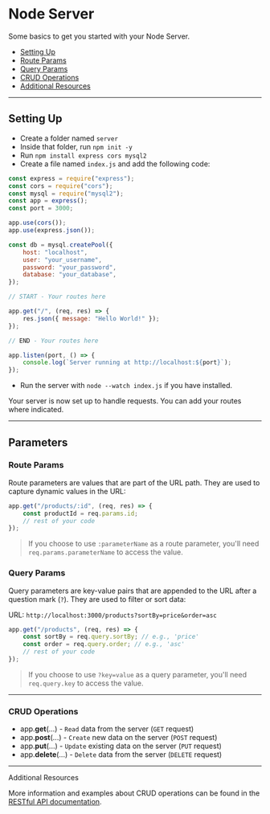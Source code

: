 # Node Server

Some basics to get you started with your Node Server.

-   [Setting Up](#setting-up)
-   [Route Params](#route-params)
-   [Query Params](#query-params)
-   [CRUD Operations](#crud-operations)
-   [Additional Resources](#additional-resources)

---

## Setting Up

-   Create a folder named `server`
-   Inside that folder, run `npm init -y`
-   Run `npm install express cors mysql2`
-   Create a file named `index.js` and add the following code:

```javascript
const express = require("express");
const cors = require("cors");
const mysql = require("mysql2");
const app = express();
const port = 3000;

app.use(cors());
app.use(express.json());

const db = mysql.createPool({
    host: "localhost",
    user: "your_username",
    password: "your_password",
    database: "your_database",
});

// START - Your routes here

app.get("/", (req, res) => {
    res.json({ message: "Hello World!" });
});

// END - Your routes here

app.listen(port, () => {
    console.log(`Server running at http://localhost:${port}`);
});
```

-   Run the server with `node --watch index.js` if you have installed.

Your server is now set up to handle requests. You can add your routes where indicated.

---

## Parameters

### Route Params

Route parameters are values that are part of the URL path. They are used to capture dynamic values in the URL:

```javascript
app.get("/products/:id", (req, res) => {
    const productId = req.params.id;
    // rest of your code
});
```

> If you choose to use `:parameterName` as a route parameter, you'll need `req.params.parameterName` to access the value.

### Query Params

Query parameters are key-value pairs that are appended to the URL after a question mark (`?`). They are used to filter or sort data:

URL: `http://localhost:3000/products?sortBy=price&order=asc`

```javascript
app.get("/products", (req, res) => {
    const sortBy = req.query.sortBy; // e.g., 'price'
    const order = req.query.order; // e.g., 'asc'
    // rest of your code
});
```

> If you choose to use `?key=value` as a query parameter, you'll need `req.query.key` to access the value.

---

### CRUD Operations

-   app.**get**(...) - `Read` data from the server (`GET` request)
-   app.**post**(...) - `Create` new data on the server (`POST` request)
-   app.**put**(...) - `Update` existing data on the server (`PUT` request)
-   app.**delete**(...) - `Delete` data from the server (`DELETE` request)

---

Additional Resources

More information and examples about CRUD operations can be found in the [RESTful API documentation](../2025-08-28/01-restful-api.md).
